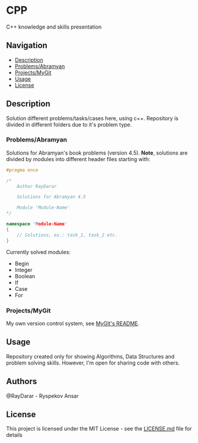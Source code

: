 # CPP
C++ knowledge and skills presentation

## Navigation
* [Description](#Description)
* [Problems/Abramyan](#Problems/Abramyan)
* [Projects/MyGit](#Projects/MyGit)
* [Usage](#Usage)
* [License](License)

## Description
Solution different problems/tasks/cases here, using c++.
Repository is divided in different folders due to it's problem type.

### Problems/Abramyan
Solutions for Abramyan's book problems (version 4.5).
**Note**, solutions are divided by modules into different header files starting with:
```C++
#pragma once

/*
    Author RayDarar

    Solutions for Abramyan 4.5

    Module 'Module-Name'
*/

namespace 'Module-Name'
{
    // Solutions, ex.: task_1, task_2 etc.
}
```
Currently solved modules:
* Begin
* Integer
* Boolean
* If
* Case
* For

### Projects/MyGit
My own version control system, see [MyGIt's README](Projects/README.md).

## Usage
Repository created only for showing Algorithms, Data Structures and problem solving skills. However, I'm open for sharing code with others.

## Authors
@RayDarar - Ryspekov Ansar

## License
This project is licensed under the MIT License - see the [LICENSE.md](LICENSE.md) file for details